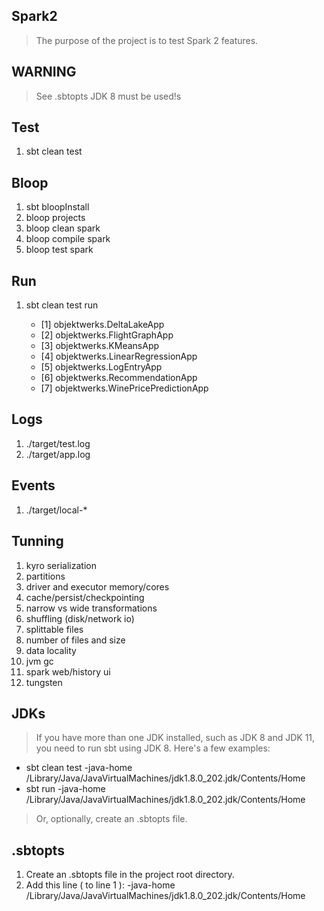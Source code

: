 Spark2
------
>The purpose of the project is to test Spark 2 features.

WARNING
-------
>See .sbtopts JDK 8 must be used!s

Test
----
1. sbt clean test

Bloop
-----
1. sbt bloopInstall
2. bloop projects
3. bloop clean spark
4. bloop compile spark
5. bloop test spark

Run
---
1. sbt clean test run

    * [1] objektwerks.DeltaLakeApp
    * [2] objektwerks.FlightGraphApp
    * [3] objektwerks.KMeansApp
    * [4] objektwerks.LinearRegressionApp
    * [5] objektwerks.LogEntryApp
    * [6] objektwerks.RecommendationApp
    * [7] objektwerks.WinePricePredictionApp
 
Logs
----
1. ./target/test.log
2. ./target/app.log

Events
------
1. ./target/local-*

Tunning
------- 
1. kyro serialization
2. partitions
3. driver and executor memory/cores
4. cache/persist/checkpointing
5. narrow vs wide transformations
6. shuffling (disk/network io)
7. splittable files
8. number of files and size
9. data locality
10. jvm gc
11. spark web/history ui
12. tungsten

JDKs
----
>If you have more than one JDK installed, such as JDK 8 and JDK 11, you need to run sbt using JDK 8.
Here's a few examples:

* sbt clean test -java-home /Library/Java/JavaVirtualMachines/jdk1.8.0_202.jdk/Contents/Home
* sbt run -java-home /Library/Java/JavaVirtualMachines/jdk1.8.0_202.jdk/Contents/Home

>Or, optionally, create an .sbtopts file.
 
.sbtopts
--------
1. Create an .sbtopts file in the project root directory.
2. Add this line ( to line 1 ): -java-home /Library/Java/JavaVirtualMachines/jdk1.8.0_202.jdk/Contents/Home
